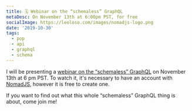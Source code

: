```yaml
---
title: 🗓 Webinar on the “schemaless” GraphQL
metaDesc: On November 13th at 6:00pm PST, for free
socialImage: https://leoloso.com/images/nomadjs-logo.png
date: '2019-10-30'
tags:
  - pop
  - api
  - graphql
  - schema
---
```


I will be presenting a [webinar on the “schemaless” GraphQL](https://nomadjs.com/live/kSk2ymG1OgnfnDchrCuVp/Introduction-to-the--schemaless--GraphQL/) on November 13th at 6 pm PST. To watch it, it's necessary to have an account with [NomadJS](https://nomadjs.com), however it is free to create one.

If you want to find out what this whole “schemaless” GraphQL thing is about, come join me!
